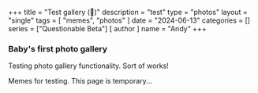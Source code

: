 +++
title = "Test gallery (🚧)"
description = "test"
type = "photos"
layout = "single"
tags = [
    "memes",
    "photos"
]
date = "2024-06-13"
categories = []
series = ["Questionable Beta"]
[ author ]
  name = "Andy"
+++


### Baby's first photo gallery

Testing photo gallery functionality. Sort of works! 

Memes for testing. This page is temporary... 


